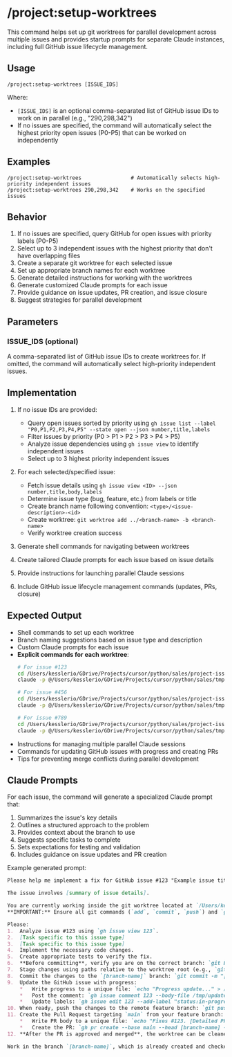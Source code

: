 # /project:setup-worktrees

This command helps set up git worktrees for parallel development across multiple issues and provides startup prompts for separate Claude instances, including full GitHub issue lifecycle management.

## Usage 
```
/project:setup-worktrees [ISSUE_IDS]
```

Where:
- `[ISSUE_IDS]` is an optional comma-separated list of GitHub issue IDs to work on in parallel (e.g., "290,298,342")
- If no issues are specified, the command will automatically select the highest priority open issues (P0-P5) that can be worked on independently

## Examples
```
/project:setup-worktrees                # Automatically selects high-priority independent issues
/project:setup-worktrees 290,298,342    # Works on the specified issues
```

## Behavior

1. If no issues are specified, query GitHub for open issues with priority labels (P0-P5)
2. Select up to 3 independent issues with the highest priority that don't have overlapping files
3. Create a separate git worktree for each selected issue
4. Set up appropriate branch names for each worktree
5. Generate detailed instructions for working with the worktrees
6. Generate customized Claude prompts for each issue
7. Provide guidance on issue updates, PR creation, and issue closure
8. Suggest strategies for parallel development

## Parameters

### ISSUE_IDS (optional)
A comma-separated list of GitHub issue IDs to create worktrees for. If omitted, the command will automatically select high-priority independent issues.

## Implementation

1. If no issue IDs are provided:
   - Query open issues sorted by priority using `gh issue list --label "P0,P1,P2,P3,P4,P5" --state open --json number,title,labels`
   - Filter issues by priority (P0 > P1 > P2 > P3 > P4 > P5)
   - Analyze issue dependencies using `gh issue view` to identify independent issues
   - Select up to 3 highest priority independent issues

2. For each selected/specified issue:
   - Fetch issue details using `gh issue view <ID> --json number,title,body,labels`
   - Determine issue type (bug, feature, etc.) from labels or title
   - Create branch name following convention: `<type>/<issue-description>-<id>`
   - Create worktree: `git worktree add ../<branch-name> -b <branch-name>`
   - Verify worktree creation success

3. Generate shell commands for navigating between worktrees

4. Create tailored Claude prompts for each issue based on issue details

5. Provide instructions for launching parallel Claude sessions

6. Include GitHub issue lifecycle management commands (updates, PRs, closure)

## Expected Output

- Shell commands to set up each worktree
- Branch naming suggestions based on issue type and description
- Custom Claude prompts for each issue
- **Explicit commands for each worktree**:
  ```bash
  # For issue #123
  cd /Users/kesslerio/GDrive/Projects/cursor/python/sales/project-issue-123
  claude -p @/Users/kesslerio/GDrive/Projects/cursor/python/sales/tmp/issue-123-prompt.md --verbose
  
  # For issue #456
  cd /Users/kesslerio/GDrive/Projects/cursor/python/sales/project-issue-456
  claude -p @/Users/kesslerio/GDrive/Projects/cursor/python/sales/tmp/issue-456-prompt.md --verbose
  
  # For issue #789
  cd /Users/kesslerio/GDrive/Projects/cursor/python/sales/project-issue-789
  claude -p @/Users/kesslerio/GDrive/Projects/cursor/python/sales/tmp/issue-789-prompt.md --verbose
  ```
- Instructions for managing multiple parallel Claude sessions
- Commands for updating GitHub issues with progress and creating PRs
- Tips for preventing merge conflicts during parallel development

## Claude Prompts

For each issue, the command will generate a specialized Claude prompt that:

1. Summarizes the issue's key details
2. Outlines a structured approach to the problem 
3. Provides context about the branch to use
4. Suggests specific tasks to complete
5. Sets expectations for testing and validation
6. Includes guidance on issue updates and PR creation

Example generated prompt:
```markdown
Please help me implement a fix for GitHub issue #123 "Example issue title".

The issue involves [summary of issue details].

You are currently working inside the git worktree located at `/Users/kesslerio/GDrive/Projects/cursor/python/project-issue-123` on the branch `[branch-name]`. 
**IMPORTANT:** Ensure all git commands (`add`, `commit`, `push`) and `gh pr create` are run from this specific worktree root directory and target the `[branch-name]` branch, NOT `main`.

Please:
1.  Analyze issue #123 using `gh issue view 123`.
2.  [Task specific to this issue type]
3.  [Task specific to this issue type]
4.  Implement the necessary code changes.
5.  Create appropriate tests to verify the fix.
6.  **Before committing**, verify you are on the correct branch: `git branch --show-current` (should be `[branch-name]`).
7.  Stage changes using paths relative to the worktree root (e.g., `git add src/core/some_file.py tests/test_some_file.py`).
8.  Commit the changes to the `[branch-name]` branch: `git commit -m "[type]: Fix [issue description] (#123)"`.
9.  Update the GitHub issue with progress:
    *   Write progress to a unique file: `echo "Progress update..." > /tmp/update-issue-123.md`
    *   Post the comment: `gh issue comment 123 --body-file /tmp/update-issue-123.md`
    *   Update labels: `gh issue edit 123 --add-label "status:in-progress"` (or `status:ready` when done).
10. When ready, push the changes to the remote feature branch: `git push origin [branch-name]`.
11. Create the Pull Request targeting `main` from your feature branch:
    *   Write PR body to a unique file: `echo "Fixes #123. [Detailed PR description]" > /tmp/pr-body-123.md`
    *   Create the PR: `gh pr create --base main --head [branch-name] --title "[type]: Fix [issue description] (#123)" --body-file /tmp/pr-body-123.md`
12. **After the PR is approved and merged**, the worktree can be cleaned up (usually done manually by the user): `git worktree remove ../[branch-name]`

Work in the branch `[branch-name]`, which is already created and checked out in this worktree.
```